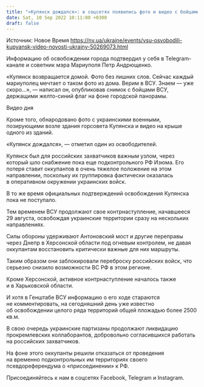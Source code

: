 ```yaml
---
title: "«Купянск дождался»: в соцсетях появились фото и видео с бойцами ВСУ в центре города"
date: Sat, 10 Sep 2022 10:11:00 +0300
draft: false
---
```

Источник: Новое Время https://nv.ua/ukraine/events/vsu-osvobodili-kupyansk-video-novosti-ukrainy-50269073.html


 Информацию об освобождении города подтвердил у себя в Telegram-канале и советник мэра Мариуполя Петр Андрющенко.

«Купянск возвращается домой. Фото без лишних слов. Сейчас каждый мариуполец мечтает о таком фото из дома. Верим в ВСУ. Знаем — уже скоро…», — написал он, опубликовав снимок с бойцами ВСУ, держащими желто-синий флаг на фоне городской панорамы.

 Видео дня   

Кроме того, обнародовано фото с украинскими военными, позирующими возле здания горсовета Купянска и видео на крыше одного из зданий.

«Купянск дождался», — отметил один из освободителей.

Купянск был для российских захватчиков важным узлом, через который шло снабжение пока еще подконтрольного РФ Изюма. Его потеря ставит оккупантов в очень тяжелое положение на этом направлении, поскольку их группировка фактически оказалась в оперативном окружении украинских войск.

В то же время официальных подтверждений освобождения Купянска пока не поступало.

Тем временем ВСУ продолжают свое контрнаступление, начавшееся 29 августа, освобождая украинские территории сразу на нескольких направлениях.

Силы обороны удерживают Антоновский мост и другие переправы через Днепр в Херсонской области под огневым контролем, не давая оккупантам восстановить критически важные для них маршруты.

Таким образом они заблокировали переброску российских войск, что серьезно снизило возможности ВС РФ в этом регионе.

Кроме Херсонской, активное контрнаступление началось также и в Харьковской области.

И хотя в Генштабе ВСУ информацию о его ходе стараются не комментировать, на сегодняшний день уже известно об освобождении целого ряда территорий общей пложадью более 2500 кв.м.

В свою очередь украинские партизаны продолжают ликвидацию прокремлевских коллаборантов, добровольно согласившихся работать на российских захватчиков.

На фоне этого оккупанты решили отказаться от проведения на временно подконтрольных им территориях своего псевдореферендума о «присоединении» к РФ.

Присоединяйтесь к нам в соцсетях Facebook, Telegram и Instagram.
